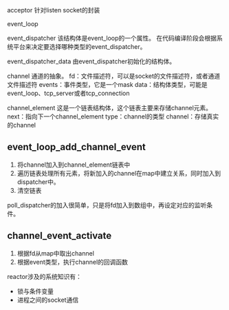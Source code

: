 

acceptor
    针对listen socket的封装



event_loop

event_dispatcher
    该结构体是event_loop的一个属性。
    在代码编译阶段会根据系统平台来决定要选择哪种类型的event_dispatcher。

event_dispatcher_data
    由event_dispatcher初始化的结构体。



channel
    通道的抽象。
    fd：文件描述符，可以是socket的文件描述符，或者通道文件描述符
    events：事件类型，它是一个mask
    data：结构体类型，可能是event_loop、tcp_server或者tcp_connection


channel_element
    这是一个链表结构体，这个链表主要来存储channel元素。
    next：指向下一个channel_element
    type：channel的类型
    channel：存储真实的channel



event_loop_add_channel_event
--------------------------------------
1. 将channel加入到channel_element链表中
2. 遍历链表处理所有元素，将新加入的channel在map中建立关系，同时加入到dispatcher中。
3. 清空链表

poll_dispatcher的加入很简单，只是将fd加入到数组中，再设定对应的监听条件。


channel_event_activate
--------------------------------------
1. 根据fd从map中取出channel
2. 根据event类型，执行channel的回调函数


reactor涉及的系统知识有：
- 锁与条件变量
- 进程之间的socket通信
